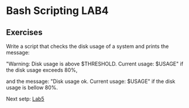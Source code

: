 # Bash Scripting LAB4

## Exercises

Write a script that checks the disk usage of a system and prints the message:

"Warning: Disk usage is above $THRESHOLD. Current usage: $USAGE" if the disk usage exceeds 80%,

and the message: "Disk usage ok. Current usage: $USAGE" if the disk usage is bellow 80%.

Next setp: [Lab5](lab5.md)